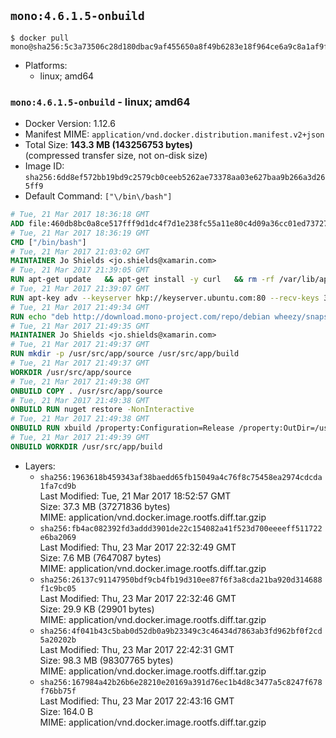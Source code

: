 ## `mono:4.6.1.5-onbuild`

```console
$ docker pull mono@sha256:5c3a73506c28d180dbac9af455650a8f49b6283e18f964ce6a9c8a1af9fac760
```

-	Platforms:
	-	linux; amd64

### `mono:4.6.1.5-onbuild` - linux; amd64

-	Docker Version: 1.12.6
-	Manifest MIME: `application/vnd.docker.distribution.manifest.v2+json`
-	Total Size: **143.3 MB (143256753 bytes)**  
	(compressed transfer size, not on-disk size)
-	Image ID: `sha256:6dd8ef572bb19bd9c2579cb0ceeb5262ae73378aa03e627baa9b266a3d265ff9`
-	Default Command: `["\/bin\/bash"]`

```dockerfile
# Tue, 21 Mar 2017 18:36:18 GMT
ADD file:460db8bc0a8ce517fff9d1dc4f7d1e238fc55a11e80c4d09a36cc01ed7372733 in / 
# Tue, 21 Mar 2017 18:36:19 GMT
CMD ["/bin/bash"]
# Tue, 21 Mar 2017 21:03:02 GMT
MAINTAINER Jo Shields <jo.shields@xamarin.com>
# Tue, 21 Mar 2017 21:39:05 GMT
RUN apt-get update   && apt-get install -y curl   && rm -rf /var/lib/apt/lists/*
# Tue, 21 Mar 2017 21:39:07 GMT
RUN apt-key adv --keyserver hkp://keyserver.ubuntu.com:80 --recv-keys 3FA7E0328081BFF6A14DA29AA6A19B38D3D831EF
# Tue, 21 Mar 2017 21:49:34 GMT
RUN echo "deb http://download.mono-project.com/repo/debian wheezy/snapshots/4.6.1.5 main" > /etc/apt/sources.list.d/mono-xamarin.list   && apt-get update   && apt-get install -y binutils mono-devel ca-certificates-mono fsharp mono-vbnc nuget referenceassemblies-pcl   && rm -rf /var/lib/apt/lists/* /tmp/*
# Tue, 21 Mar 2017 21:49:35 GMT
MAINTAINER Jo Shields <jo.shields@xamarin.com>
# Tue, 21 Mar 2017 21:49:37 GMT
RUN mkdir -p /usr/src/app/source /usr/src/app/build
# Tue, 21 Mar 2017 21:49:37 GMT
WORKDIR /usr/src/app/source
# Tue, 21 Mar 2017 21:49:38 GMT
ONBUILD COPY . /usr/src/app/source
# Tue, 21 Mar 2017 21:49:38 GMT
ONBUILD RUN nuget restore -NonInteractive
# Tue, 21 Mar 2017 21:49:38 GMT
ONBUILD RUN xbuild /property:Configuration=Release /property:OutDir=/usr/src/app/build/
# Tue, 21 Mar 2017 21:49:39 GMT
ONBUILD WORKDIR /usr/src/app/build
```

-	Layers:
	-	`sha256:1963618b459343af38baedd65fb15049a4c76f8c75458ea2974cdcda1fa7cd9b`  
		Last Modified: Tue, 21 Mar 2017 18:52:57 GMT  
		Size: 37.3 MB (37271836 bytes)  
		MIME: application/vnd.docker.image.rootfs.diff.tar.gzip
	-	`sha256:fb4ac082392fd3addd3901de22c154082a41f523d700eeeeff511722e6ba2069`  
		Last Modified: Thu, 23 Mar 2017 22:32:49 GMT  
		Size: 7.6 MB (7647087 bytes)  
		MIME: application/vnd.docker.image.rootfs.diff.tar.gzip
	-	`sha256:26137c91147950bdf9cb4fb19d310ee87f6f3a8cda21ba920d314688f1c9bc05`  
		Last Modified: Thu, 23 Mar 2017 22:32:46 GMT  
		Size: 29.9 KB (29901 bytes)  
		MIME: application/vnd.docker.image.rootfs.diff.tar.gzip
	-	`sha256:4f041b43c5bab0d52db0a9b23349c3c46434d7863ab3fd962bf0f2cd5a20202b`  
		Last Modified: Thu, 23 Mar 2017 22:42:31 GMT  
		Size: 98.3 MB (98307765 bytes)  
		MIME: application/vnd.docker.image.rootfs.diff.tar.gzip
	-	`sha256:167984a42b26b6e28210e20169a391d76ec1b4d8c3477a5c8247f678f76bb75f`  
		Last Modified: Thu, 23 Mar 2017 22:43:16 GMT  
		Size: 164.0 B  
		MIME: application/vnd.docker.image.rootfs.diff.tar.gzip
